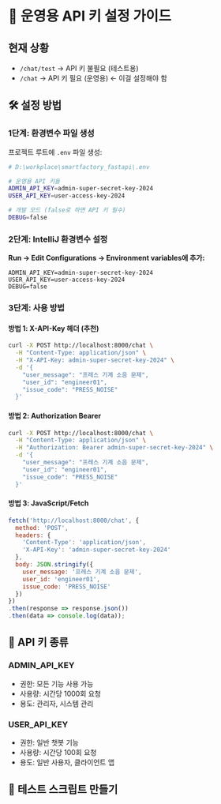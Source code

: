 # 🔑 운영용 API 키 설정 가이드

## 현재 상황
- `/chat/test` → API 키 불필요 (테스트용)
- `/chat` → API 키 필요 (운영용) ← 이걸 설정해야 함

## 🛠️ 설정 방법

### 1단계: 환경변수 파일 생성

프로젝트 루트에 `.env` 파일 생성:
```bash
# D:\workplace\smartfactory_fastapi\.env

# 운영용 API 키들
ADMIN_API_KEY=admin-super-secret-key-2024
USER_API_KEY=user-access-key-2024

# 개발 모드 (false로 하면 API 키 필수)
DEBUG=false
```

### 2단계: IntelliJ 환경변수 설정

**Run → Edit Configurations → Environment variables에 추가:**
```
ADMIN_API_KEY=admin-super-secret-key-2024
USER_API_KEY=user-access-key-2024
DEBUG=false
```

### 3단계: 사용 방법

#### 방법 1: X-API-Key 헤더 (추천)
```bash
curl -X POST http://localhost:8000/chat \
  -H "Content-Type: application/json" \
  -H "X-API-Key: admin-super-secret-key-2024" \
  -d '{
    "user_message": "프레스 기계 소음 문제",
    "user_id": "engineer01", 
    "issue_code": "PRESS_NOISE"
  }'
```

#### 방법 2: Authorization Bearer
```bash
curl -X POST http://localhost:8000/chat \
  -H "Content-Type: application/json" \
  -H "Authorization: Bearer admin-super-secret-key-2024" \
  -d '{
    "user_message": "프레스 기계 소음 문제",
    "user_id": "engineer01",
    "issue_code": "PRESS_NOISE" 
  }'
```

#### 방법 3: JavaScript/Fetch
```javascript
fetch('http://localhost:8000/chat', {
  method: 'POST',
  headers: {
    'Content-Type': 'application/json',
    'X-API-Key': 'admin-super-secret-key-2024'
  },
  body: JSON.stringify({
    user_message: '프레스 기계 소음 문제',
    user_id: 'engineer01',
    issue_code: 'PRESS_NOISE'
  })
})
.then(response => response.json())
.then(data => console.log(data));
```

## 🔐 API 키 종류

### ADMIN_API_KEY
- 권한: 모든 기능 사용 가능
- 사용량: 시간당 1000회 요청
- 용도: 관리자, 시스템 관리

### USER_API_KEY  
- 권한: 일반 챗봇 기능
- 사용량: 시간당 100회 요청
- 용도: 일반 사용자, 클라이언트 앱

## 🧪 테스트 스크립트 만들기
